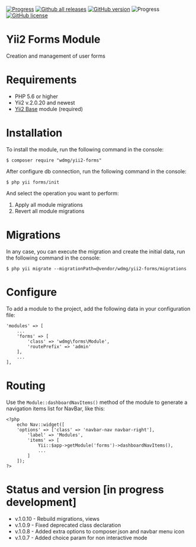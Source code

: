 [![Progress](https://img.shields.io/badge/required-Yii2_v2.0.13-blue.svg)](https://packagist.org/packages/yiisoft/yii2) [![Github all releases](https://img.shields.io/github/downloads/wdmg/yii2-forms/total.svg)](https://GitHub.com/wdmg/yii2-forms/releases/) [![GitHub version](https://badge.fury.io/gh/wdmg%2Fyii2-forms.svg)](https://github.com/wdmg/yii2-forms) ![Progress](https://img.shields.io/badge/progress-in_development-red.svg) [![GitHub license](https://img.shields.io/github/license/wdmg/yii2-forms.svg)](https://github.com/wdmg/yii2-forms/blob/master/LICENSE)

# Yii2 Forms Module
Creation and management of user forms

# Requirements 
* PHP 5.6 or higher
* Yii2 v.2.0.20 and newest
* [Yii2 Base](https://github.com/wdmg/yii2-base) module (required)

# Installation
To install the module, run the following command in the console:

`$ composer require "wdmg/yii2-forms"`

After configure db connection, run the following command in the console:

`$ php yii forms/init`

And select the operation you want to perform:
  1) Apply all module migrations
  2) Revert all module migrations

# Migrations
In any case, you can execute the migration and create the initial data, run the following command in the console:

`$ php yii migrate --migrationPath=@vendor/wdmg/yii2-forms/migrations`

# Configure

To add a module to the project, add the following data in your configuration file:

    'modules' => [
        ...
        'forms' => [
            'class' => 'wdmg\forms\Module',
            'routePrefix' => 'admin'
        ],
        ...
    ],

# Routing
Use the `Module::dashboardNavItems()` method of the module to generate a navigation items list for NavBar, like this:

    <?php
        echo Nav::widget([
        'options' => ['class' => 'navbar-nav navbar-right'],
            'label' => 'Modules',
            'items' => [
                Yii::$app->getModule('forms')->dashboardNavItems(),
                ...
            ]
        ]);
    ?>


# Status and version [in progress development]
* v.1.0.10 - Rebuild migrations, views
* v.1.0.9 - Fixed deprecated class declaration
* v.1.0.8 - Added extra options to composer.json and navbar menu icon
* v.1.0.7 - Added choice param for non interactive mode